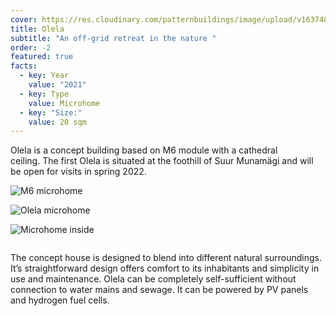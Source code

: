 ```yaml
---
cover: https://res.cloudinary.com/patternbuildings/image/upload/v1637485483/projects/Olela/Olela1-3_sel2io.jpg
title: Olela
subtitle: "An off-grid retreat in the nature "
order: -2
featured: true
facts:
  - key: Year
    value: "2021"
  - key: Type
    value: Microhome
  - key: "Size:"
    value: 20 sqm
---
```

Olela is a concept building based on M6 module with a cathedral ceiling. The first Olela is situated at the foothill of Suur Munamägi and will be open for visits in spring 2022.

![M6 microhome](https://res.cloudinary.com/patternbuildings/image/upload/v1637485483/projects/Olela/Olela1-4_tu1ylt.jpg)

![Olela microhome](https://res.cloudinary.com/patternbuildings/image/upload/v1637485483/projects/Olela/Olela1-5_s6bsuv.jpg)

![Microhome inside](https://res.cloudinary.com/patternbuildings/image/upload/v1637485483/projects/Olela/Olela1-2_tzg4pl.jpg)

![]()

The concept house is designed to blend into different natural surroundings. It’s straightforward design offers comfort to its inhabitants and simplicity in use and maintenance. Olela can be completely self-sufficient without connection to water mains and sewage. It can be powered by PV panels and hydrogen fuel cells.

![]()

![]()

![]()

![]()